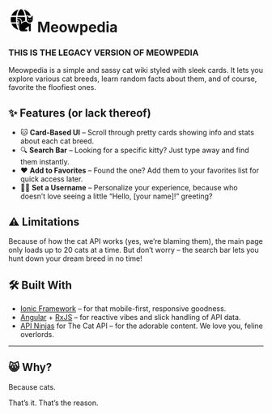 #  <img alt="AppIcon.png" height="50" src="ios/App/App/Assets.xcassets/AppIcon.appiconset/AppIcon.png" title="Meowpedia Icon" width="50"/> Meowpedia

### THIS IS THE LEGACY VERSION OF MEOWPEDIA

Meowpedia is a simple and sassy cat wiki styled with sleek cards. It lets you explore various cat breeds, learn random facts about them, and of course, favorite the floofiest ones.

## ✨ Features (or lack thereof)

* 🐱 **Card-Based UI** – Scroll through pretty cards showing info and stats about each cat breed.
* 🔍 **Search Bar** – Looking for a specific kitty? Just type away and find them instantly.
* ❤️ **Add to Favorites** – Found the one? Add them to your favorites list for quick access later.
* 🧑‍💻 **Set a Username** – Personalize your experience, because who doesn’t love seeing a little “Hello, [your name]!” greeting?

## ⚠️ Limitations

Because of how the cat API works (yes, we’re blaming them), the main page only loads up to 20 cats at a time.
But don’t worry – the search bar lets you hunt down your dream breed in no time!

## 🛠 Built With

* [Ionic Framework](https://ionicframework.com) – for that mobile-first, responsive goodness.
* [Angular](https://angular.dev) + [RxJS](https://rxjs.dev) – for reactive vibes and slick handling of API data.
* [API Ninjas](https://api-ninjas.com) for The Cat API – for the adorable content. We love you, feline overlords.

---

## 😸 Why?

Because cats.

That’s it. That’s the reason.
